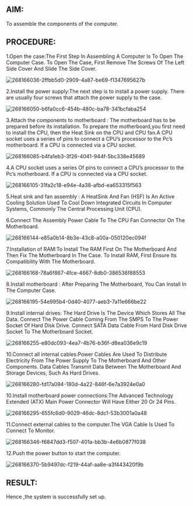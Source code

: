 ## AIM:

To assemble the components of the computer.

## PROCEDURE:

1.Open the case:The First Step In Assembling A Computer Is To Open The Computer Case. To Open The Case, First Remove The Screws Of The Left Side Cover And Slide The Side Cover.

![268166036-2ffbb5d0-2909-4a87-be69-f1347695627b](https://github.com/BALASUDHAN18/OS-EX-1-Assembling-the-System---CASE-STUDY/assets/118807740/8610f049-cbcb-4dd6-a166-5a9ef20bfa2f)


2.Install the power supply:The next step is to install a power supply. There are usually four screws that attach the power supply to the case.

![268166050-b6fa0cc6-454b-480c-ba78-341bcfaba254](https://github.com/BALASUDHAN18/OS-EX-1-Assembling-the-System---CASE-STUDY/assets/118807740/886d415b-ff61-407a-ad90-ad32f5ecff4e)


3.Attach the components to motherboard : The motherboard has to be prepared before its installation. To prepare the motherboard,you first need to install the CPU, then the Heat Sink on the CPU and CPU fan.A CPU socket uses a series of pins to connect a CPU’s processor to the Pc’s motherboard. If a CPU is connected via a CPU socket.


![268166085-b4fa1eb3-3f26-4041-944f-5bc338e45689](https://github.com/BALASUDHAN18/OS-EX-1-Assembling-the-System---CASE-STUDY/assets/118807740/fc9f11b6-7261-4cf7-bd9b-8de8b07dbd46)


4.A CPU socket uses a series Of pins to connect a CPU’s processor to the Pc’s motherboard. If a CPU is connected via a CPU socket.


![268166105-31fa2c18-e94e-4a38-afbd-ea653315f563](https://github.com/BALASUDHAN18/OS-EX-1-Assembling-the-System---CASE-STUDY/assets/118807740/34ad7eae-244f-419f-b776-904d67452fb5)


5.Heat sink and fan assembly : A HeatSink And Fan (HSF) Is An Active Cooling Solution Used To Cool Down Integrated Circuits In Computer Systems, Commonly The Central Processing Unit (CPU).

6.Connect The Assembly Power Cable To The CPU Fan Connector On The Motherboard.

![268166144-e85a0b14-8b3e-43c8-a00a-050120ec094f](https://github.com/BALASUDHAN18/OS-EX-1-Assembling-the-System---CASE-STUDY/assets/118807740/6feddc58-981c-4b2f-ab8b-3c81d0440704)


7.Installation of RAM:To Install The RAM First On The Motherboard And Then Fix The Motherboard In The Case. To Install RAM, First Ensure Its Compatibility With The Motherboard.


![268166168-78a6f867-4fce-4667-8db0-386536f88553](https://github.com/BALASUDHAN18/OS-EX-1-Assembling-the-System---CASE-STUDY/assets/118807740/2faf3dd0-9cd1-434c-aae0-81012037b34e)


8.Install motherboard : After Preparing The Motherboard, You Can Install In The Computer Case.

![268166195-54e995b4-0d40-4077-aeb3-7a11e666be22](https://github.com/BALASUDHAN18/OS-EX-1-Assembling-the-System---CASE-STUDY/assets/118807740/435b1149-87c5-4ff2-9173-56b4ce72551a)


9.Install internal drives: The Hard Drive Is The Device Which Stores All The Data. Connect The Power Cable Coming From The SMPS To The Power Socket Of Hard Disk Drive. Connect SATA Data Cable From Hard Disk Drive Socket To The Motherboard Socket.

![268166255-e80dc093-4ea7-4b76-b36f-d8ea036e9c19](https://github.com/BALASUDHAN18/OS-EX-1-Assembling-the-System---CASE-STUDY/assets/118807740/10cda506-86ed-4411-a9b3-147dec0b67ac)


10.Connect all internal cables:Power Cables Are Used To Distribute Electricity From The Power Supply To The Motherboard And Other Components. Data Cables Transmit Data Between The Motherboard And Storage Devices, Such As Hard Drives.

![268166280-fd17a094-180d-4a22-846f-6e7a3924e0a0](https://github.com/BALASUDHAN18/OS-EX-1-Assembling-the-System---CASE-STUDY/assets/118807740/b56bb67e-d464-4c8a-b08f-09d6dfb00931)


10.Install motherboard power connections:The Advanced Technology Extended (ATX) Main Power Connector Will Have Either 20 Or 24 Pins.

![268166295-655fc6d0-9029-46dc-8dc1-53b3001a0a48](https://github.com/BALASUDHAN18/OS-EX-1-Assembling-the-System---CASE-STUDY/assets/118807740/0d35f047-c807-4a20-acfc-dcec488bdc84)


11.Connect external cables to the computer.The VGA Cable Is Used To Connect To Monitor.

![268166346-f6847dd3-f507-401a-bb3b-4e6b0877f038](https://github.com/BALASUDHAN18/OS-EX-1-Assembling-the-System---CASE-STUDY/assets/118807740/96362218-db63-4a20-8cf3-12b79fb5cb00)

12.Push the power button to start the computer.

![268166370-5b9497dc-f219-44af-aa8e-a3f443420f9b](https://github.com/BALASUDHAN18/OS-EX-1-Assembling-the-System---CASE-STUDY/assets/118807740/81836b32-a587-4999-ba0c-989e3ab36a36)


## RESULT:
Hence ,the system is successfully set up.
